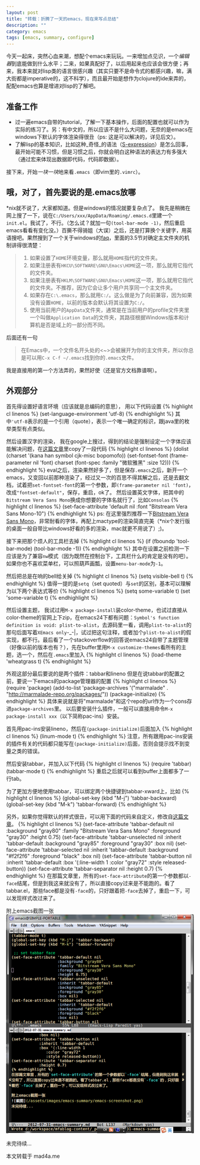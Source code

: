 ```yaml
---
layout: post
title: "转载：折腾了一天的emacs，现在来写点总结"
description: ""
category: emacs
tags: [emacs, summary, configure]
---
```


今天一起床，突然心血来潮，想配个emacs来玩玩。一来增加点见识，一个*编辑器*到底能做到什么水平；二来，如果真配好了，以后用起来也应该会很方便；再来，我本来就对lisp类的语言很感兴趣（其实只要不是命令式的都感兴趣，嘛，满大街都是imperative的，这不科学），而且最开始是想作为clojure的ide来弄的，配配emacs也算是增进对lisp的了解吧。

准备工作
---

+ 过一遍emacs自带的tutorial，了解一下基本操作，后面的配置也就可以作为实际的练习了。另：有中文的，所以应该不是什么大问题，无奈的是emacs在windows下默认的字体渲染得很丑（ps: 这是可以解决的，详见后文）。
+ 了解lisp的基本知识，比如这种_奇怪_的语法（[S-expression](http://en.wikipedia.org/wiki/S-expression)）是怎么回事，最开始可能不习惯，但是习惯之后，你就会明白这种语法的表达力有多强大（通过宏来体现出数据即代码，代码即数据）。

接下来，开始*一块一块*地来看`.emacs`（即vim里的`.vimrc`）。

哦，对了，首先要说的是.emacs放哪
---

*nix就不说了，大家都知道。但是windows的情况就要复杂点了。
我先是稍微在网上搜了一下，说在`C:/Users/xxx/AppData/Roaming/.emacs.d`里建一个`init.el`。我试了，不行。（怎么试？就加一句`(tool-bar-mode -1)`，然后重启emacs看看有变化没。）百撕不得骑姐（大误）之后，还是打算换个关键字，用英语搜吧。果然搜到了一个关于windows的[faq](http://www.gnu.org/software/emacs/windows/Installing-Emacs.html#index-HOME-directory-49)，里面的3.5节对确定主文件夹的机制讲得很清楚：
> 1. 如果设置了`HOME`环境变量，那么就用`HOME`指代的文件夹。
> 2. 如果注册表有`HKCU\SOFTWARE\GNU\Emacs\HOME`这一项，那么就用它指代的文件夹。
> 3. 如果注册表有`HKLM\SOFTWARE\GNU\Emacs\HOME`这一项，那么就用它指代的文件夹。不推荐，因为它会让多个用户共享同一个主文件夹。
> 4. 如果存在`C:\.emacs`，那么就用`C:/`。这么做是为了向前兼容，因为如果没有设置`HOME`，以前的版本会默认将其设置为`C:/`。
> 5. 使用当前用户的`AppData`文件夹，通常是在当前用户的profile文件夹里一个叫做`Application Data`的文件夹，其路径根据Windows版本和计算机是否是域上的一部分而不同。

后面还有一句
> 在Emacs中，一个文件名开头处的<~>会被展开为你的主文件夹，所以你总是可以用`C-x C-f ~/.emacs`找到你的`.emacs`文件。

我是直接用的第一个方法弄的，果然好使（还是官方文档靠谱啊）。

外观部分
---

首先得设置好语言环境（应该就是总编码的意思），
用以下代码设置
{% highlight cl linenos %}
(set-language-environment 'utf-8)
{% endhighlight %}
其中`'utf-8`表示的是一个引用（quote），表示一个唯一确定的标识，跟java里的枚举类型有点类似。

然后设置汉字的渲染，
我在google上搜过，得到的结论是强制设定一个字体应该能解决问题，在[这篇文章](http://emacser.com/torture-emacs.htm)里copy了一段代码
{% highlight cl linenos %}
(dolist (charset '(kana han symbol cjk-misc bopomofo))
  (set-fontset-font (frame-parameter nil 'font)
					charset
					(font-spec :family "微软雅黑" :size 12)))
{% endhighlight %}
eval之后，渲染果然好多了，但是保存`.emacs`之后，新开一个emacs，又变回以前那种渲染了，经过又一次的百思不得其解之后，还是去翻文档，试着把`set-fontset-font`的第一个参数，即`(frame-parameter nil 'font)`，改成`"fontset-default"`，保存，重启，ok了。
然后设置英文字体，把其中的`Bitstream Vera Sans Mono`换成你想要的字体名就行了，比如`Consolas`
{% highlight cl linenos %}
(set-face-attribute 'default nil :font "Bitstream Vera Sans Mono-10")
{% endhighlight %}
ps: 在这里强烈推荐一下[Bitstream Vera Sans Mono](http://ftp.gnome.org/pub/GNOME/sources/ttf-bitstream-vera/1.10/)，非常耐看的字体，再配上mactype的渲染简直完美（*nix个发行版的桌面一般自带比windows好看的多的渲染，mac就更不用说了）;)。

接下来把那个烦人的工具栏去掉
{% highlight cl linenos %}
(if (fboundp 'tool-bar-mode)
  (tool-bar-mode -1))
{% endhighlight %}
其中在设置之前检测一下应该是为了兼容`nw`模式（因为既然在控制台下，工具栏什么的肯定是没有的吧）。如果你也不喜欢菜单栏，可以照葫芦画瓢，设置`menu-bar-mode`为`-1`。

然后把总是在响的bell给关掉
{% highlight cl linenos %}
(setq visible-bell t)
{% endhighlight %}
值得一提的是`setq`（set quoted）与`set`的区别，基本可以理解为以下两个表达式等价
{% highlight cl linenos %}
(setq some-variable t)
(set 'some-variable t)
{% endhighlight %}

然后设置主题，
我试过用`M-x package-install`装color-theme，也试过直接从color-theme的官网上下zip，在emacs24下都有问题：`Symbol's function definition is void: plist-to-alist`，去源码里一看，调用`plist-to-alist`的那句后面写着`XEmacs only`-_-|，试过把这句注释，或者加个`plist-to-alist`的假实现，都不行。最后看了一个stackoverflow的回答说emacs24自带了主题管理（好像以前的版本也有？），先在buffer里用`M-x customize-themes`看所有的主题，选一个，然后在`.emacs`里加入
{% highlight cl linenos %}
(load-theme 'wheatgrass t)
{% endhighlight %}

外观这部分最后要说的是两个插件：tabbar和lineno
但是在说tabbar的配置之前，要说一下emacs的package管理器的配置
{% highlight cl linenos %}
(require 'package)
(add-to-list 'package-archives
	         '("marmalade" . "http://marmalade-repo.org/packages/"))
(package-initialize)
{% endhighlight %}
具体来说就是将"marmalade"和这个repo的url作为一个cons存进`package-archives`里。
以后要安装什么插件，一般可以直接用命令`M-x package-install xxx`（以下简称pac-ins）安装。

首先用pac-ins安装lineno，然后在`(package-initialize)`后面加入
{% highlight cl linenos %}
(linum-mode t)
{% endhighlight %}
注意，所有跟用pac-ins安装的插件有关的代码都只能写在`(package-initialize)`后面，否则会提示找不到变量之类的错误。

然后安装tabbar，并加入以下代码
{% highlight cl linenos %}
(require 'tabbar)
(tabbar-mode t)
{% endhighlight %}
重启之后就可以看到buffer上面都多了一行tab。

为了更加方便地使用tabbar，可以绑定两个快捷键到tabbar-xward上，比如
{% highlight cl linenos %}
(global-set-key (kbd "M-j") 'tabbar-backward)
(global-set-key (kbd "M-k") 'tabbar-forward)
{% endhighlight %}

另外，如果你觉得默认的样式很丑，可以用下面的代码来自定义，修改自[这篇文章](http://blog.csdn.net/CherylNatsu/article/details/6204737)。
{% highlight cl linenos %}
(set-face-attribute 'tabbar-default nil
		    :background "gray80"
		    :family "Bitstream Vera Sans Mono"
		    :foreground "gray30"
		    :height 0.75)
(set-face-attribute 'tabbar-unselected nil
		    :inherit 'tabbar-default
		    :background "gray85"
		    :foreground "gray30"
		    :box nil)
(set-face-attribute 'tabbar-selected nil
		    :inherit 'tabbar-default
		    :background "#f2f2f6"
		    :foreground "black"
		    :box nil)
(set-face-attribute 'tabbar-button nil
		    :inherit 'tabbar-default
		    :box '(:line-width 1
			   :color "gray72"
			   :style released-button))
(set-face-attribute 'tabbar-separator nil
		    :height 0.7)
{% endhighlight %}
在那篇文章里，所有的`set-face-attribute`的第一个参数都以`-face`结尾，但是到我这来就没有了，所以直接copy过来是不能跑的。看了tabbar.el，那些face都是没有`-face`的，只好跟着把`-face`去掉了，重启一下，可以发现样式改过来了。

附上emacs截图一张
![截图](/assets/images/emacs-summary/emacs-screenshot.png)


未完待续...

本文转载于 mad4a.me

